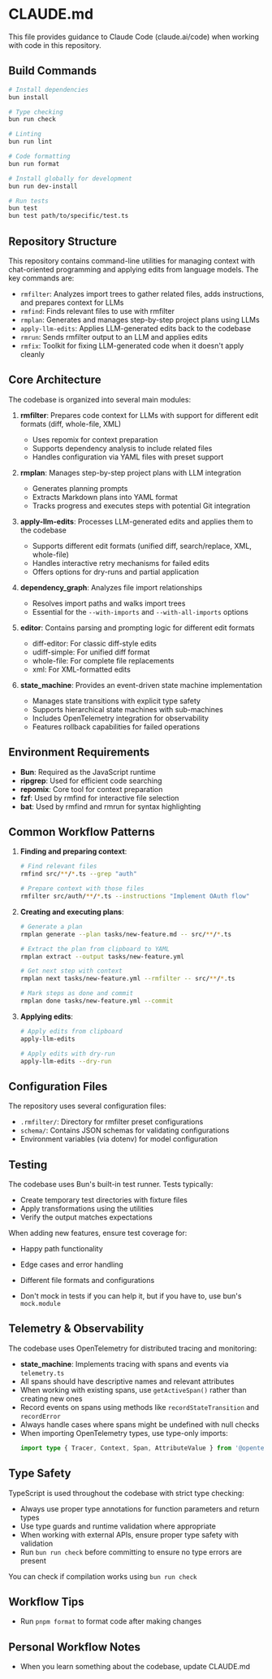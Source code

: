 # CLAUDE.md

This file provides guidance to Claude Code (claude.ai/code) when working with code in this repository.

## Build Commands

```bash
# Install dependencies
bun install

# Type checking
bun run check

# Linting
bun run lint

# Code formatting
bun run format

# Install globally for development
bun run dev-install

# Run tests
bun test
bun test path/to/specific/test.ts
```

## Repository Structure

This repository contains command-line utilities for managing context with chat-oriented programming and applying edits from language models. The key commands are:

- `rmfilter`: Analyzes import trees to gather related files, adds instructions, and prepares context for LLMs
- `rmfind`: Finds relevant files to use with rmfilter
- `rmplan`: Generates and manages step-by-step project plans using LLMs
- `apply-llm-edits`: Applies LLM-generated edits back to the codebase
- `rmrun`: Sends rmfilter output to an LLM and applies edits
- `rmfix`: Toolkit for fixing LLM-generated code when it doesn't apply cleanly

## Core Architecture

The codebase is organized into several main modules:

1. **rmfilter**: Prepares code context for LLMs with support for different edit formats (diff, whole-file, XML)

   - Uses repomix for context preparation
   - Supports dependency analysis to include related files
   - Handles configuration via YAML files with preset support

2. **rmplan**: Manages step-by-step project plans with LLM integration

   - Generates planning prompts
   - Extracts Markdown plans into YAML format
   - Tracks progress and executes steps with potential Git integration

3. **apply-llm-edits**: Processes LLM-generated edits and applies them to the codebase

   - Supports different edit formats (unified diff, search/replace, XML, whole-file)
   - Handles interactive retry mechanisms for failed edits
   - Offers options for dry-runs and partial application

4. **dependency_graph**: Analyzes file import relationships

   - Resolves import paths and walks import trees
   - Essential for the `--with-imports` and `--with-all-imports` options

5. **editor**: Contains parsing and prompting logic for different edit formats

   - diff-editor: For classic diff-style edits
   - udiff-simple: For unified diff format
   - whole-file: For complete file replacements
   - xml: For XML-formatted edits

6. **state_machine**: Provides an event-driven state machine implementation

   - Manages state transitions with explicit type safety
   - Supports hierarchical state machines with sub-machines
   - Includes OpenTelemetry integration for observability
   - Features rollback capabilities for failed operations

## Environment Requirements

- **Bun**: Required as the JavaScript runtime
- **ripgrep**: Used for efficient code searching
- **repomix**: Core tool for context preparation
- **fzf**: Used by rmfind for interactive file selection
- **bat**: Used by rmfind and rmrun for syntax highlighting

## Common Workflow Patterns

1. **Finding and preparing context**:

   ```bash
   # Find relevant files
   rmfind src/**/*.ts --grep "auth"

   # Prepare context with those files
   rmfilter src/auth/**/*.ts --instructions "Implement OAuth flow"
   ```

2. **Creating and executing plans**:

   ```bash
   # Generate a plan
   rmplan generate --plan tasks/new-feature.md -- src/**/*.ts

   # Extract the plan from clipboard to YAML
   rmplan extract --output tasks/new-feature.yml

   # Get next step with context
   rmplan next tasks/new-feature.yml --rmfilter -- src/**/*.ts

   # Mark steps as done and commit
   rmplan done tasks/new-feature.yml --commit
   ```

3. **Applying edits**:

   ```bash
   # Apply edits from clipboard
   apply-llm-edits

   # Apply edits with dry-run
   apply-llm-edits --dry-run
   ```

## Configuration Files

The repository uses several configuration files:

- `.rmfilter/`: Directory for rmfilter preset configurations
- `schema/`: Contains JSON schemas for validating configurations
- Environment variables (via dotenv) for model configuration

## Testing

The codebase uses Bun's built-in test runner. Tests typically:

- Create temporary test directories with fixture files
- Apply transformations using the utilities
- Verify the output matches expectations

When adding new features, ensure test coverage for:

- Happy path functionality
- Edge cases and error handling
- Different file formats and configurations

- Don't mock in tests if you can help it, but if you have to, use bun's `mock.module`

## Telemetry & Observability

The codebase uses OpenTelemetry for distributed tracing and monitoring:

- **state_machine**: Implements tracing with spans and events via `telemetry.ts`
- All spans should have descriptive names and relevant attributes
- When working with existing spans, use `getActiveSpan()` rather than creating new ones
- Record events on spans using methods like `recordStateTransition` and `recordError`
- Always handle cases where spans might be undefined with null checks
- When importing OpenTelemetry types, use type-only imports:
  ```typescript
  import type { Tracer, Context, Span, AttributeValue } from '@opentelemetry/api';
  ```

## Type Safety

TypeScript is used throughout the codebase with strict type checking:

- Always use proper type annotations for function parameters and return types
- Use type guards and runtime validation where appropriate
- When working with external APIs, ensure proper type safety with validation
- Run `bun run check` before committing to ensure no type errors are present

You can check if compilation works using `bun run check`

## Workflow Tips

- Run `pnpm format` to format code after making changes

## Personal Workflow Notes

- When you learn something about the codebase, update CLAUDE.md